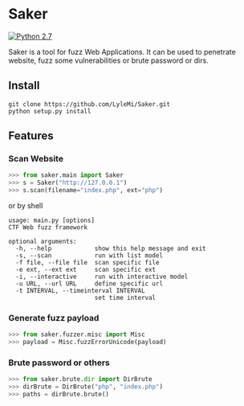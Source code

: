 # Saker

[![Python 2.7](https://img.shields.io/badge/Python-2.7-blue.svg)](http://www.python.org/download/)

Saker is a tool for fuzz Web Applications. It can be used to penetrate website, fuzz some vulnerabilities or brute password or dirs.

## Install

```
git clone https://github.com/LyleMi/Saker.git
python setup.py install
```

## Features

### Scan Website

```python
>>> from saker.main import Saker
>>> s = Saker("http://127.0.0.1")
>>> s.scan(filename="index.php", ext="php")
```

or by shell

```
usage: main.py [options]
CTF Web fuzz framework

optional arguments:
  -h, --help            show this help message and exit
  -s, --scan            run with list model
  -f file, --file file  scan specific file
  -e ext, --ext ext     scan specific ext
  -i, --interactive     run with interactive model
  -u URL, --url URL     define specific url
  -t INTERVAL, --timeinterval INTERVAL
                        set time interval
```

### Generate fuzz payload

```python
>>> from saker.fuzzer.misc import Misc
>>> payload = Misc.fuzzErrorUnicode(payload)
```

### Brute password or others


```python
>>> from saker.brute.dir import DirBrute
>>> dirBrute = DirBrute("php", "index.php")
>>> paths = dirBrute.brute()
```
